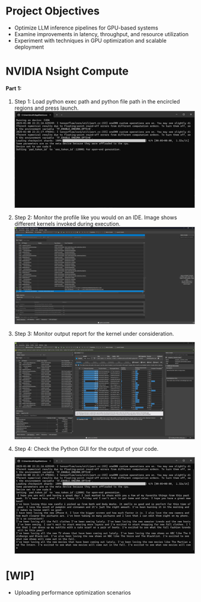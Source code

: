 # Project Objectives
- Optimize LLM inference pipelines for GPU-based systems
- Examine improvements in latency, throughput, and resource utilization
- Experiment with techniques in GPU optimization and scalable deployment

# NVIDIA Nsight Compute 
#### Part 1:
1. Step 1:
    Load python exec path and python file path in the encircled regions and press launch.
   ![First Image](https://github.com/ramanahm1/LLM-Inferencing/blob/main/screenshots/cmd_1.png)

2. Step 2:
    Monitor the profile like you would on an IDE. Image shows different kernels invoked during execution.
   ![Second Image](https://github.com/ramanahm1/LLM-Inferencing/blob/main/screenshots/nsight_kernel_1.png)



3. Step 3:
    Monitor output report for the kernel under consideration.
    
    ![Third Image](https://github.com/ramanahm1/LLM-Inferencing/blob/main/screenshots/nsight_kernel_2.png)

4. Step 4:
    Check the Python GUI for the output of your code.

    ![Fourth Image](https://github.com/ramanahm1/LLM-Inferencing/blob/main/screenshots/cmd_2.png)


# [WIP]
- Uploading performance optimization scenarios 
